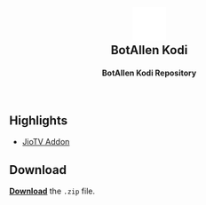 <h2 align="center">
  <br>
  <a href="https://github.com/botallen/repository.botallen"><img src="repository.botallen/icon.png" height="60" width="60"></a>
  <br>
  BotAllen Kodi
  <br>
</h2>

<h4 align="center">BotAllen Kodi Repository</h4>

<br>

## Highlights

- [JioTV Addon](https://github.com/botallen/repository.botallen/tree/master/plugin.video.jiotv)

## Download

[**Download**](https://github.com/botallen/repository.botallen/raw/master/repository.botallen/repository.botallen-1.0.0.zip) the `.zip` file.
